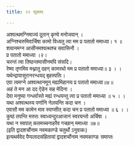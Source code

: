 ```yaml
---
title: २९ सूक्तम्

---
```

अश्वत्थमग्निमाज्यं दूतान् कृण्वे मनोजवान् ।  
अग्निश्चरुमिवार्चिषा कामो विध्यतु त्वा मम प्र पतातो ममाध्या। १ ॥  
शयानमग्न आसीनमश्वत्थश्च सवासिनौ ।  
प्र पतातो ममाध्या ।२।  
चरन्तं त्वा तिष्ठन्तमासीनमपि संसदि।  
रेष्मा तृणमिव मथ्नातु दहन् कामरथो मम प्र पतातो ममाध्या॥ ३ । ।  
यथेन्द्रायासुरानरन्धयद् बृहस्पतिः।  
एवा त्वमग्ने अश्वत्थानमून् मह्यमिहानय प्र पतातो ममाध्या॥४॥  
अहं ते मन आ दद ऐडेन सह मेदिना ।  
देवा मनुष्या गन्धर्वास्ते मह्यं रन्धयन्तु त्वा प्र पतातो ममाध्या ॥ ५ । ।  
यथा अश्वत्थस्य पर्णानि नेलयन्ति कदा चन ।  
एवासौ मम कामेन माव स्वाप्सीत् कदा चन प्र पतातो ममाध्या ॥ ६ । ।  
कुष्ठं तपन्ति मरुतः स्वाध्यन्दुरआजानं स्वरयन्तो अर्चिषा ।  
यथा न स्वपात् कतमच्चनाहरैव गच्छान् ममाध्या ॥७॥  
(इति द्वादशर्चोनाम नवमकाण्डे चतुर्थो ऽनुवाकः)  
इत्यथर्ववेद पैप्पलादसंहितायां द्वादशर्चोनाम नवमकाण्डः समाप्तः